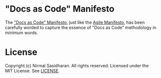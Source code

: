 # "Docs as Code" Manifesto

The ["Docs as Code" Manifesto](manifesto.md), just like the [Agile Manifesto](https://agilemanifesto.org/), has been carefully worded to capture the essence of "Docs as Code" methodology in minimum words.

# License
Copyright (c) Nirmal Sasidharan. All rights reserved.
Licensed under the MIT License. See [LICENSE](LICENSE).
